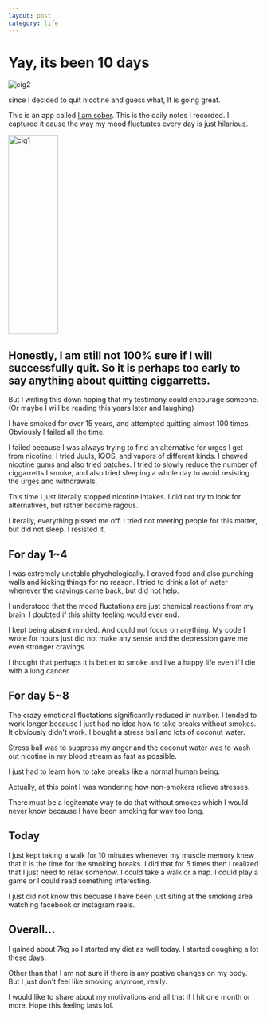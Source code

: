 ```yaml
---
layout: post
category: life
---
```


# Yay, its been 10 days

<img src="{{site.url}}/assets/images/life/sober_cig2.png" width="auto" height="auto" alt="cig2">

since I decided to quit nicotine and guess what,
It is going great.

This is an app called <a href="https://iamsober.com/">I am sober</a>. 
This is the daily notes I recorded. I captured it cause the way my mood fluctuates every day is just hilarious.

<img src="{{site.url}}/assets/images/life/sober_cig1.jpeg" width="100px" height="400px" alt="cig1">

## Honestly, I am still not 100% sure if I will successfully quit. So it is perhaps too early to say anything about quitting ciggarretts.

But I writing this down hoping that my testimony could encourage someone. (Or maybe I will be reading this years later and laughing)

I have smoked for over 15 years, and attempted quitting almost 100 times. 
Obviously I failed all the time.

I failed because I was always trying to find an alternative for urges I get from nicotine.
I tried Juuls, IQOS, and vapors of different kinds. I chewed nicotine gums and also tried patches.
I tried to slowly reduce the number of ciggarretts I smoke, and also tried sleeping a whole day to avoid resisting the urges and withdrawals.

This time I just literally stopped nicotine intakes.
I did not try to look for alternatives, but rather became ragous.

Literally, everything pissed me off. I tried not meeting people for this matter, but did not sleep.
I resisted it.

## For day 1~4

I was extremely unstable phychologically. I craved food and also punching walls and kicking things for no reason.
I tried to drink a lot of water whenever the cravings came back, but did not help.

I understood that the mood fluctations are just chemical reactions from my brain.
I doubted if this shitty feeling would ever end.

I kept being absent minded. And could not focus on anything.
My code I wrote for hours just did not make any sense and the depression gave me even stronger cravings.

I thought that perhaps it is better to smoke and live a happy life even if I die with a lung cancer.

## For day 5~8

The crazy emotional fluctations significantly reduced in number.
I tended to work longer because I just had no idea how to take breaks without smokes.
It obviously didn't work. I bought a stress ball and lots of coconut water.

Stress ball was to suppress my anger and the coconut water was to wash out nicotine in my blood stream as fast as possible.

I just had to learn how to take breaks like a normal human being.

Actually, at this point I was wondering how non-smokers relieve stresses.

There must be a legitemate way to do that without smokes which I would never know because I have been smoking for way too long.

## Today

I just kept taking a walk for 10 minutes whenever my muscle memory knew that it is the time for the smoking breaks.
I did that for 5 times then I realized that I just need to relax somehow. 
I could take a walk or a nap. I could play a game or I could read something interesting.

I just did not know this becuase I have been just siting at the smoking area watching facebook or instagram reels.


## Overall...

I gained about 7kg so I started my diet as well today.
I started coughing a lot these days.

Other than that I am not sure if there is any postive changes on my body.
But I just don't feel like smoking anymore, really.

I would like to share about my motivations and all that if I hit one month or more.
Hope this feeling lasts lol.